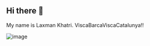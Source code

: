 ## Hi there 👋
My name is Laxman Khatri. ViscaBarcaViscaCatalunya!!



![image](https://github.com/user-attachments/assets/dd30fb87-ee77-4f45-b70d-161ab177aefc)


<!--
**LaxmanKhatri01/LaxmanKhatri01** is a ✨ _special_ ✨ repository because its `README.md` (this file) appears on your GitHub profile.

Here are some ideas to get you started:

- 🔭 I’m currently working on ...
- 🌱 I’m currently learning ...
- 👯 I’m looking to collaborate on ...
- 🤔 I’m looking for help with ...
- 💬 Ask me about ...
- 📫 How to reach me: ...
- 😄 Pronouns: ...
- ⚡ Fun fact: ...

-->
